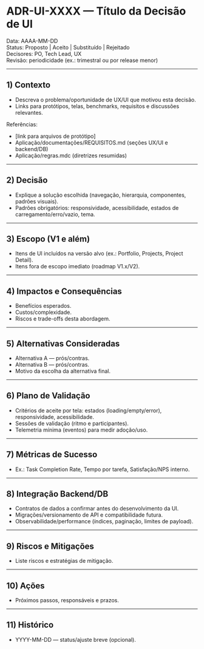 # ADR-UI-XXXX — Título da Decisão de UI

Data: AAAA-MM-DD  
Status: Proposto | Aceito | Substituído | Rejeitado  
Decisores: PO, Tech Lead, UX  
Revisão: periodicidade (ex.: trimestral ou por release menor)

---

## 1) Contexto

- Descreva o problema/oportunidade de UX/UI que motivou esta decisão.
- Links para protótipos, telas, benchmarks, requisitos e discussões relevantes.

Referências:
- [link para arquivos de protótipo]
- Aplicação/documentações/REQUISITOS.md (seções UX/UI e backend/DB)
- Aplicação/regras.mdc (diretrizes resumidas)

---

## 2) Decisão

- Explique a solução escolhida (navegação, hierarquia, componentes, padrões visuais).
- Padrões obrigatórios: responsividade, acessibilidade, estados de carregamento/erro/vazio, tema.

---

## 3) Escopo (V1 e além)

- Itens de UI incluídos na versão alvo (ex.: Portfolio, Projects, Project Detail). 
- Itens fora de escopo imediato (roadmap V1.x/V2).

---

## 4) Impactos e Consequências

- Benefícios esperados.
- Custos/complexidade.
- Riscos e trade-offs desta abordagem.

---

## 5) Alternativas Consideradas

- Alternativa A — prós/contras.
- Alternativa B — prós/contras.
- Motivo da escolha da alternativa final.

---

## 6) Plano de Validação

- Critérios de aceite por tela: estados (loading/empty/error), responsividade, acessibilidade.
- Sessões de validação (ritmo e participantes).
- Telemetria mínima (eventos) para medir adoção/uso.

---

## 7) Métricas de Sucesso

- Ex.: Task Completion Rate, Tempo por tarefa, Satisfação/NPS interno.

---

## 8) Integração Backend/DB

- Contratos de dados a confirmar antes do desenvolvimento da UI.
- Migrações/versionamento de API e compatibilidade futura.
- Observabilidade/performance (índices, paginação, limites de payload).

---

## 9) Riscos e Mitigações

- Liste riscos e estratégias de mitigação.

---

## 10) Ações

- Próximos passos, responsáveis e prazos.

---

## 11) Histórico

- YYYY-MM-DD — status/ajuste breve (opcional).
